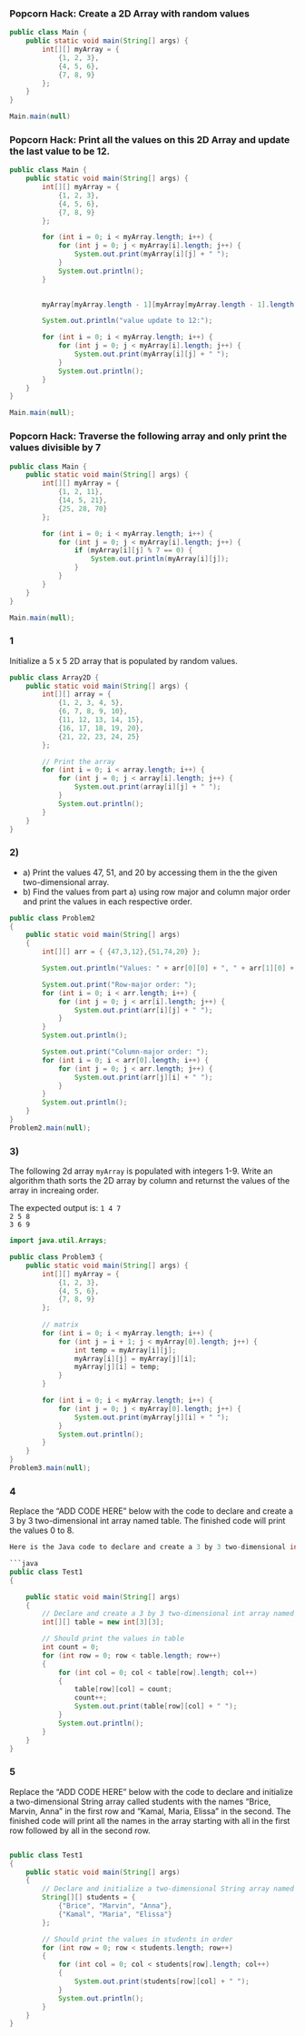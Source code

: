 ### Popcorn Hack: Create a 2D Array with random values

```java
public class Main {
    public static void main(String[] args) {
        int[][] myArray = {
            {1, 2, 3},
            {4, 5, 6},
            {7, 8, 9}
        };
    }
}

Main.main(null)
```

### Popcorn Hack: Print all the values on this 2D Array and update the last value to be 12.

```java
public class Main {
    public static void main(String[] args) {
        int[][] myArray = {
            {1, 2, 3},
            {4, 5, 6},
            {7, 8, 9}
        };

        for (int i = 0; i < myArray.length; i++) {
            for (int j = 0; j < myArray[i].length; j++) {
                System.out.print(myArray[i][j] + " ");
            }
            System.out.println();
        }

        
        myArray[myArray.length - 1][myArray[myArray.length - 1].length - 1] = 12;

        System.out.println("value update to 12:");

        for (int i = 0; i < myArray.length; i++) {
            for (int j = 0; j < myArray[i].length; j++) {
                System.out.print(myArray[i][j] + " ");
            }
            System.out.println();
        }
    }
}

Main.main(null);
```

### Popcorn Hack: Traverse the following array and only print the values divisible by 7

```java
public class Main {
    public static void main(String[] args) {
        int[][] myArray = {
            {1, 2, 11},
            {14, 5, 21},
            {25, 28, 70}
        };

        for (int i = 0; i < myArray.length; i++) {
            for (int j = 0; j < myArray[i].length; j++) {
                if (myArray[i][j] % 7 == 0) {
                    System.out.println(myArray[i][j]);
                }
            }
        }
    }
}

Main.main(null);
```

### 1
Initialize a 5 x 5 2D array that is populated by random values.

```java
public class Array2D {
    public static void main(String[] args) {
        int[][] array = {
            {1, 2, 3, 4, 5},
            {6, 7, 8, 9, 10},
            {11, 12, 13, 14, 15},
            {16, 17, 18, 19, 20},
            {21, 22, 23, 24, 25}
        };

        // Print the array
        for (int i = 0; i < array.length; i++) {
            for (int j = 0; j < array[i].length; j++) {
                System.out.print(array[i][j] + " ");
            }
            System.out.println();
        }
    }
}
```

### 2)
- a) Print the values 47, 51, and 20 by accessing them in the the given two-dimensional array.
- b) Find the values from part a) using row major and column major order and print the values in each respective order.

```java
public class Problem2
{
    public static void main(String[] args)
    {
        int[][] arr = { {47,3,12},{51,74,20} };

        System.out.println("Values: " + arr[0][0] + ", " + arr[1][0] + ", " + arr[1][2]);

        System.out.print("Row-major order: ");
        for (int i = 0; i < arr.length; i++) {
            for (int j = 0; j < arr[i].length; j++) {
                System.out.print(arr[i][j] + " ");
            }
        }
        System.out.println();

        System.out.print("Column-major order: ");
        for (int i = 0; i < arr[0].length; i++) {
            for (int j = 0; j < arr.length; j++) {
                System.out.print(arr[j][i] + " ");
            }
        }
        System.out.println();
    }
}
Problem2.main(null);

```

### 3) 
The following 2d array `myArray` is populated with integers 1-9. Write an algorithm thath sorts the 2D array by column and returnst the values of the array in increaing order.

The expected output is:
`1 4 7`<br>
`2 5 8`<br>
`3 6 9`<br>

```java
import java.util.Arrays;

public class Problem3 {
    public static void main(String[] args) { 
        int[][] myArray = { 
            {1, 2, 3},
            {4, 5, 6},
            {7, 8, 9}
        };
        
        // matrix
        for (int i = 0; i < myArray.length; i++) {
            for (int j = i + 1; j < myArray[0].length; j++) {
                int temp = myArray[i][j];
                myArray[i][j] = myArray[j][i];
                myArray[j][i] = temp;
            }
        }

        for (int i = 0; i < myArray.length; i++) {
            for (int j = 0; j < myArray[0].length; j++) {
                System.out.print(myArray[j][i] + " ");
            }
            System.out.println();
        }
    }
}
Problem3.main(null);
```

### 4
Replace the “ADD CODE HERE” below with the code to declare and create a 3 by 3 two-dimensional int array named table. The finished code will print the values 0 to 8.

```java
Here is the Java code to declare and create a 3 by 3 two-dimensional int array named table:

```java
public class Test1
{

    public static void main(String[] args)
    {
        // Declare and create a 3 by 3 two-dimensional int array named table
        int[][] table = new int[3][3];

        // Should print the values in table
        int count = 0;
        for (int row = 0; row < table.length; row++)
        {
            for (int col = 0; col < table[row].length; col++)
            {
                table[row][col] = count;
                count++;
                System.out.print(table[row][col] + " ");
            }
            System.out.println();
        }
    }
}
```

### 5
Replace the “ADD CODE HERE” below with the code to declare and initialize a two-dimensional String array called students with the names “Brice, Marvin, Anna” in the first row and “Kamal, Maria, Elissa” in the second. The finished code will print all the names in the array starting with all in the first row followed by all in the second row.

```java

public class Test1
{
    public static void main(String[] args)
    {
        // Declare and initialize a two-dimensional String array named students
        String[][] students = { 
            {"Brice", "Marvin", "Anna"},
            {"Kamal", "Maria", "Elissa"}
        };

        // Should print the values in students in order
        for (int row = 0; row < students.length; row++)
        {
            for (int col = 0; col < students[row].length; col++)
            {
                System.out.print(students[row][col] + " ");
            }
            System.out.println();
        }
    }
}
```
